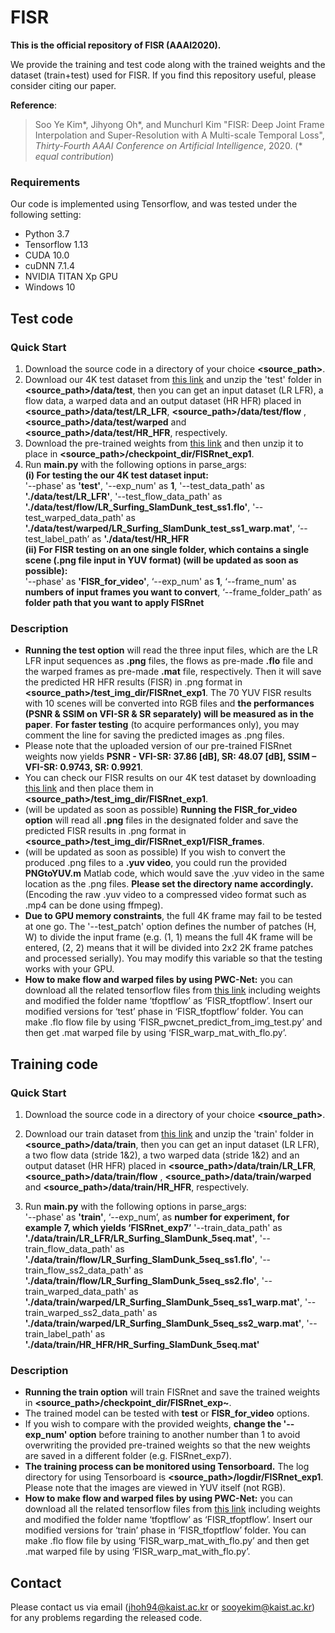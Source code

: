 # FISR
**This is the official repository of FISR (AAAI2020).**

We provide the training and test code along with the trained weights and the dataset (train+test) used for FISR. 
If you find this repository useful, please consider citing our paper.

**Reference**:  
> Soo Ye Kim*, Jihyong Oh*, and Munchurl Kim "FISR: Deep Joint Frame Interpolation and Super-Resolution with A Multi-scale Temporal Loss", *Thirty-Fourth AAAI Conference on Artificial Intelligence*, 2020. (* *equal contribution*)

### Requirements
Our code is implemented using Tensorflow, and was tested under the following setting:  
* Python 3.7 
* Tensorflow 1.13 
* CUDA 10.0  
* cuDNN 7.1.4  
* NVIDIA TITAN Xp GPU
* Windows 10

## Test code
### Quick Start
1. Download the source code in a directory of your choice **\<source_path\>**.
2. Download our 4K test dataset from [this link]( https://www.dropbox.com/s/101g9kdobgwl8x6/test.zip?dl=0) and unzip the 'test' folder in **\<source_path\>/data/test**, then you can get an input dataset (LR LFR), a flow data, a warped data and an output dataset (HR HFR) placed in **\<source_path\>/data/test/LR_LFR**, **\<source_path\>/data/test/flow** , **\<source_path\>/data/test/warped**  and **\<source_path\>/data/test/HR_HFR**, respectively. 
3. Download the pre-trained weights from [this link]( https://www.dropbox.com/s/usmoijfvnr3ok1q/FISRnet_exp1.zip?dl=0) and then unzip it to place in **\<source_path\>/checkpoint_dir/FISRnet_exp1**.
4. Run **main.py** with the following options in parse_args:  
**(i) For testing the our 4K test dataset input:**  
'--phase' as **'test'**, '--exp_num' as **1**, '--test_data_path' as **'./data/test/LR_LFR'**, '--test_flow_data_path' as **'./data/test/flow/LR_Surfing_SlamDunk_test_ss1.flo'**, '--test_warped_data_path' as **'./data/test/warped/LR_Surfing_SlamDunk_test_ss1_warp.mat'**, ‘--test_label_path’ as **'./data/test/HR_HFR**        
**(ii) For FISR testing on an one single folder, which contains a single scene (.png file input in YUV format) (will be updated as soon as possible):**  
'--phase' as **'FISR_for_video'**, ‘--exp_num' as **1**, ‘--frame_num' as **numbers of input frames you want to convert**, ‘--frame_folder_path’ as **folder path that you want to apply FISRnet**

### Description
* **Running the test option** will read the three input files, which are the LR LFR input sequences as **.png** files, the flows as pre-made **.flo** file and the warped frames as pre-made **.mat** file, respectively. Then it will save the predicted HR HFR results (FISR) in .png format in **\<source_path\>/test_img_dir/FISRnet_exp1**. The 70 YUV FISR results with 10 scenes will be converted into RGB files and **the performances (PSNR & SSIM on VFI-SR & SR separately) will be measured as in the paper**. **For faster testing** (to acquire performances only), you may comment the line for saving the predicted images as .png files.
* Please note that the uploaded version of our pre-trained FISRnet weights now yields **PSNR - VFI-SR: 37.86 [dB], SR: 48.07 [dB], SSIM – VFI-SR: 0.9743, SR: 0.9921**. 
* You can check our FISR results on our 4K test dataset by downloading [this link](https://www.dropbox.com/s/dym0kolu8niaty2/FISRnet_exp1.zip?dl=0) and then place them in **\<source_path\>/test_img_dir/FISRnet_exp1**.
* (will be updated as soon as possible) **Running the FISR_for_video option** will read all **.png** files in the designated folder and save the predicted FISR results in .png format in **\<source_path\>/test_img_dir/FISRnet_exp1/FISR_frames**. 
* (will be updated as soon as possible) If you wish to convert the produced .png files to a **.yuv video**, you could run the provided **PNGtoYUV.m** Matlab code, which would save the .yuv video in the same location as the .png files. **Please set the directory name accordingly.** (Encoding the raw .yuv video to a compressed video format such as .mp4 can be done using ffmpeg).
* **Due to GPU memory constraints**, the full 4K frame may fail to be tested at one go. The '--test_patch' option defines the number of patches (H, W) to divide the input frame (e.g. (1, 1) means the full 4K frame will be entered, (2, 2) means that it will be divided into 2x2 2K frame patches and processed serially). You may modify this variable so that the testing works with your GPU.
* **How to make flow and warped files by using PWC-Net:** you can download all the related tensorflow files from [this link](https://github.com/philferriere/tfoptflow) including weights and modified the folder name ‘tfoptflow’ as ‘FISR_tfoptflow’. Insert our modified versions for ‘test’ phase in ‘FISR_tfoptflow’ folder. You can make .flo flow file by using ‘FISR_pwcnet_predict_from_img_test.py’ and then get .mat warped file by using ‘FISR_warp_mat_with_flo.py’. 

## Training code
### Quick Start
1. Download the source code in a directory of your choice **\<source_path\>**.
2. Download our train dataset from [this link]( https://www.dropbox.com/s/n71hzqis6hpggcs/train.zip?dl=0) and unzip the 'train' folder in **\<source_path\>/data/train**, then you can get an input dataset (LR LFR), a two flow data (stride 1&2), a two warped data (stride 1&2) and an output dataset (HR HFR) placed in **\<source_path\>/data/train/LR_LFR**, **\<source_path\>/data/train/flow** , **\<source_path\>/data/train/warped**  and **\<source_path\>/data/train/HR_HFR**, respectively. 
 
3. Run **main.py** with the following options in parse_args:  
'--phase' as **'train'**, ‘--exp_num’, as **number for experiment, for example 7, which yields ‘FISRnet_exp7’** '--train_data_path' as **'./data/train/LR_LFR/LR_Surfing_SlamDunk_5seq.mat'**, '--train_flow_data_path' as **'./data/train/flow/LR_Surfing_SlamDunk_5seq_ss1.flo'**, '--train_flow_ss2_data_path' as **'./data/train/flow/LR_Surfing_SlamDunk_5seq_ss2.flo'**, '--train_warped_data_path' as **'./data/train/warped/LR_Surfing_SlamDunk_5seq_ss1_warp.mat'**, '--train_warped_ss2_data_path' as **'./data/train/warped/LR_Surfing_SlamDunk_5seq_ss2_warp.mat'**, '--train_label_path' as **'./data/train/HR_HFR/HR_Surfing_SlamDunk_5seq.mat'**

### Description
* **Running the train option** will train FISRnet and save the trained weights in **\<source_path\>/checkpoint_dir/FISRnet_exp~**.
* The trained model can be tested with **test** or **FISR_for_video** options.
* If you wish to compare with the provided weights, **change the '--exp_num' option** before training to another number than 1 to avoid overwriting the provided pre-trained weights so that the new weights are saved in a different folder (e.g. FISRnet_exp7).
* **The training process can be monitored using Tensorboard.** The log directory for using Tensorboard is **\<source_path\>/logdir/FISRnet_exp1**. Please note that the images are viewed in YUV itself (not RGB). 
* **How to make flow and warped files by using PWC-Net:** you can download all the related tensorflow files from [this link](https://github.com/philferriere/tfoptflow) including weights and modified the folder name ‘tfoptflow’ as ‘FISR_tfoptflow’. Insert our modified versions for ‘train’ phase in ‘FISR_tfoptflow’ folder. You can make .flo flow file by using ‘FISR_warp_mat_with_flo.py’ and then get .mat warped file by using ‘FISR_warp_mat_with_flo.py’. 


## Contact
Please contact us via email (jhoh94@kaist.ac.kr or sooyekim@kaist.ac.kr) for any problems regarding the released code.
